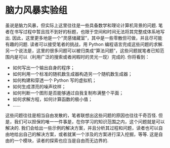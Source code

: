 # 脑力风暴实验组

虽说是脑力风暴，但实际上这里往往是一些具备数学和理论计算机背景的问题. 笔者在书写过程中暂且找不到好的标题，也限于空间和时间无法将其完整成体系地写出. 因此，这里更多地是一个“灵感储藏室”，其中是一些零散但可做，并且尽可能有趣的问题. 读者可以接受笔者的挑战，用 Python 编程语言完成这些问题的求解. 另一个说法是，这里的很多问题可以被归类成“算法问题”，这些问题就笔者已知范围内是可以（利用广泛的搜索或者闲暇时的灵光一现）完成的. 你将看到：

- 如何写出一个输出自身的程序；
- 如何利用一个标准的随机数生成器构造另一个随机数生成器；
- 如何构建和穿透一个 Python 写的虚拟机；
- 如何生成漂亮的噪声纹样；
- 如何判断一个图形是否能够通过自我复制布满整个平面；
- 如何求解方程，如何计算函数的极小值；
- ……

这些问题往往是相当自由发散的，笔者联想出这些问题的原因也往往千奇百怪. 但是，我们可以担保的唯一一件事是，在你学习的知识范围之内，这个问题就是可以解决的. 我们会给出一些示例的解决方案，并且分析其过程和问题，读者也可以自由地给出自己的解决方案，或者就某一个涉及的方案进行深入挖掘，等等. 这是自由的一个模块，读者的探索也应当是自由而无边界的.